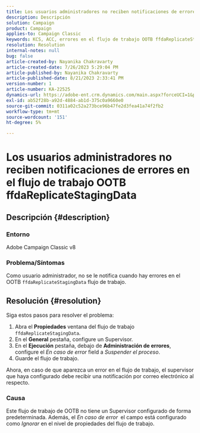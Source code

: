 ```yaml
---
title: Los usuarios administradores no reciben notificaciones de errores en el flujo de trabajo OOTB ffdaReplicateStagingData
description: Descripción
solution: Campaign
product: Campaign
applies-to: Campaign Classic
keywords: KCS, ACC, errores en el flujo de trabajo OOTB ffdaReplicateStagingData, propiedades del flujo de trabajo
resolution: Resolution
internal-notes: null
bug: false
article-created-by: Nayanika Chakravarty
article-created-date: 7/26/2023 5:29:04 PM
article-published-by: Nayanika Chakravarty
article-published-date: 8/21/2023 2:33:41 PM
version-number: 1
article-number: KA-22525
dynamics-url: https://adobe-ent.crm.dynamics.com/main.aspx?forceUCI=1&pagetype=entityrecord&etn=knowledgearticle&id=12cf74e5-d92b-ee11-bdf4-6045bd006e5a
exl-id: ab52f28b-a92d-4884-ab1d-375c0a9660e0
source-git-commit: 0311a02c52a273bce96b47fe2d3fea41a74f2fb2
workflow-type: tm+mt
source-wordcount: '151'
ht-degree: 5%

---
```


# Los usuarios administradores no reciben notificaciones de errores en el flujo de trabajo OOTB ffdaReplicateStagingData

## Descripción {#description}


### Entorno

Adobe Campaign Classic v8

### Problema/Síntomas

Como usuario administrador, no se le notifica cuando hay errores en el OOTB `ffdaReplicateStagingData` flujo de trabajo.


## Resolución {#resolution}


Siga estos pasos para resolver el problema:

1. Abra el <b>Propiedades</b> ventana del flujo de trabajo `ffdaReplicateStagingData`.
2. En el <b>General</b> pestaña, configure un Supervisor.
3. En el <b>Ejecución</b> pestaña, debajo de <b>Administración de errores</b>, configure el *En caso de error* field a *Suspender el proceso*.
4. Guarde el flujo de trabajo.


Ahora, en caso de que aparezca un error en el flujo de trabajo, el supervisor que haya configurado debe recibir una notificación por correo electrónico al respecto.

### Causa

Este flujo de trabajo de OOTB no tiene un Supervisor configurado de forma predeterminada. Además, el *En caso de error<b> </b>* el campo está configurado como *Ignorar* en el nivel de propiedades del flujo de trabajo.
